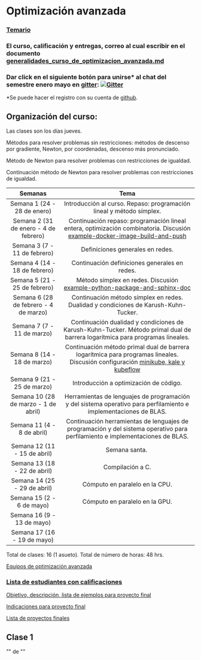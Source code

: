 # Optimización avanzada

### [Temario](https://drive.google.com/file/d/17ydFChBFxxAOzsIPwUu90KR01zRXdCNZ/view?usp=sharing)

### El curso, calificación y entregas, correo al cual escribir en el documento [generalidades_curso_de_optimizacion_avanzada.md](generalidades_curso_de_optimizacion_avanzada.md)

### Dar click en el siguiente botón para unirse\* al chat del semestre enero mayo en [gitter](https://gitter.im/): [![Gitter](https://badges.gitter.im/optimizacion-2-2022/community.svg)](https://gitter.im/optimizacion-2-2022/community?utm_source=badge&utm_medium=badge&utm_campaign=pr-badge)

\*Se puede hacer el registro con su cuenta de [github](https://github.com/).

## Organización del curso:

Las clases son los días jueves. 


Métodos para resolver problemas sin restricciones: métodos de descenso por gradiente, Newton, por coordenadas, descenso más pronunciado.

Método de Newton para resolver problemas con restricciones de igualdad.

Continuación método de Newton para resolver problemas con restricciones de igualdad.


| Semanas   | Tema                                                              |
| :--------:|:-----------------------------------------------------------------:|
| Semana 1 (24 - 28 de enero) | Introducción al curso. Repaso: programación lineal y método símplex.|
| Semana 2 (31 de enero - 4 de febrero) | Continuación repaso: programación lineal entera, optimización combinatoria. Discusión [example-docker-image-build-and-push](https://github.com/palmoreck/example-docker-image-build-and-push)|
| Semana 3 (7 - 11 de febrero) | Definiciones generales en redes.|
| Semana 4 (14 - 18 de febrero) | Continuación definiciones generales en redes.|
| Semana 5 (21 - 25 de febrero) |  Método símplex en redes. Discusión [example-python-package-and-sphinx-doc](https://github.com/palmoreck/example-python-package-and-sphinx-doc)|
| Semana 6 (28 de febrero - 4 de marzo) | Continuación método símplex en redes. Dualidad y condiciones de Karush-Kuhn-Tucker.|
| Semana 7 (7 - 11 de marzo)| Continuación dualidad y condiciones de Karush-Kuhn-Tucker. Método primal dual de barrera logarítmica para programas lineales.|
| Semana 8 (14 - 18 de marzo) | Continuación método primal dual de barrera logarítmica para programas lineales. Discusión configuración [minikube, kale y kubeflow](https://www.youtube.com/watch?v=xL91E3FBgAg)|
| Semana 9 (21 - 25 de marzo)  |Introducción a optimización de código. |
| Semana 10 (28 de marzo - 1 de abril)|  Herramientas de lenguajes de programación y del sistema operativo para perfilamiento e implementaciones de BLAS. |
| Semana 11 (4 - 8 de abril) | Continuación herramientas de lenguajes de programación y del sistema operativo para perfilamiento e implementaciones de BLAS.|
| Semana 12 (11 - 15 de abril) | Semana santa. |
| Semana 13 (18 - 22 de abril) | Compilación a C.|
| Semana 14 (25 - 29 de abril) | Cómputo en paralelo en la CPU.|
| Semana 15 (2 - 6 de mayo) | Cómputo en paralelo en la GPU.|
| Semana 16 (9 - 13 de mayo) | |
| Semana 17 (16 - 19 de mayo) | |



Total de clases: 16 (1 asueto). Total de número de horas: 48 hrs.


[Equipos de optimización avanzada]()

### [Lista de estudiantes con calificaciones]()

[Objetivo, descripción, lista de ejemplos para proyecto final](proyecto_final)

[Indicaciones para proyecto final](proyecto_final/indicaciones)

[Lista de proyectos finales](proyecto_final/proyectos)


## Clase 1

"" de ""

